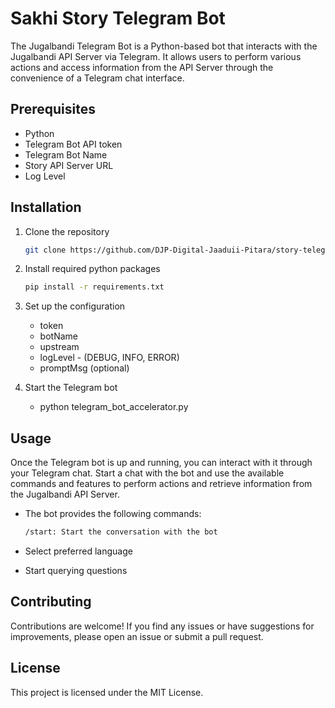 # Sakhi Story Telegram Bot

The Jugalbandi Telegram Bot is a Python-based bot that interacts with the Jugalbandi API Server via Telegram. It allows users to perform various actions and access information from the API Server through the convenience of a Telegram chat interface.

## Prerequisites

- Python
- Telegram Bot API token
- Telegram Bot Name
- Story API Server URL
- Log Level

## Installation

1. Clone the repository

   ```bash
   git clone https://github.com/DJP-Digital-Jaaduii-Pitara/story-telegram-service.git

2. Install required python packages

   ```bash
   pip install -r requirements.txt

3. Set up the configuration

   - token
   - botName
   - upstream
   - logLevel - (DEBUG, INFO, ERROR)
   - promptMsg (optional)

5. Start the Telegram bot

   - python telegram_bot_accelerator.py

## Usage

Once the Telegram bot is up and running, you can interact with it through your Telegram chat. Start a chat with the bot and use the available commands and features to perform actions and retrieve information from the Jugalbandi API Server.

  - The bot provides the following commands:

    ```bash
    /start: Start the conversation with the bot

  - Select preferred language
  - Start querying questions

## Contributing
Contributions are welcome! If you find any issues or have suggestions for improvements, please open an issue or submit a pull request.

## License
This project is licensed under the MIT License.
